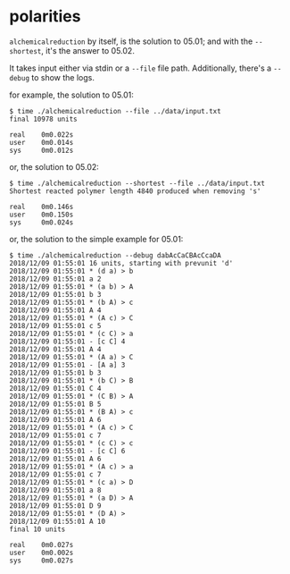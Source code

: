 # polarities

`alchemicalreduction` by itself, is the solution to 05.01; and with the `--shortest`, it's the answer to 05.02.

It takes input either via stdin or a `--file` file path.
Additionally, there's a `--debug` to show the logs.


for example, the solution to 05.01:

```
$ time ./alchemicalreduction --file ../data/input.txt 
final 10978 units

real    0m0.022s
user    0m0.014s
sys     0m0.012s
```

or, the solution to 05.02:

```
$ time ./alchemicalreduction --shortest --file ../data/input.txt 
Shortest reacted polymer length 4840 produced when removing 's'

real    0m0.146s
user    0m0.150s
sys     0m0.024s
```

or, the solution to the simple example for 05.01:

```
$ time ./alchemicalreduction --debug dabAcCaCBAcCcaDA
2018/12/09 01:55:01 16 units, starting with prevunit 'd'
2018/12/09 01:55:01 * (d a) > b
2018/12/09 01:55:01 a 2
2018/12/09 01:55:01 * (a b) > A
2018/12/09 01:55:01 b 3
2018/12/09 01:55:01 * (b A) > c
2018/12/09 01:55:01 A 4
2018/12/09 01:55:01 * (A c) > C
2018/12/09 01:55:01 c 5
2018/12/09 01:55:01 * (c C) > a
2018/12/09 01:55:01 - [c C] 4
2018/12/09 01:55:01 A 4
2018/12/09 01:55:01 * (A a) > C
2018/12/09 01:55:01 - [A a] 3
2018/12/09 01:55:01 b 3
2018/12/09 01:55:01 * (b C) > B
2018/12/09 01:55:01 C 4
2018/12/09 01:55:01 * (C B) > A
2018/12/09 01:55:01 B 5
2018/12/09 01:55:01 * (B A) > c
2018/12/09 01:55:01 A 6
2018/12/09 01:55:01 * (A c) > C
2018/12/09 01:55:01 c 7
2018/12/09 01:55:01 * (c C) > c
2018/12/09 01:55:01 - [c C] 6
2018/12/09 01:55:01 A 6
2018/12/09 01:55:01 * (A c) > a
2018/12/09 01:55:01 c 7
2018/12/09 01:55:01 * (c a) > D
2018/12/09 01:55:01 a 8
2018/12/09 01:55:01 * (a D) > A
2018/12/09 01:55:01 D 9
2018/12/09 01:55:01 * (D A) > 
2018/12/09 01:55:01 A 10
final 10 units

real    0m0.027s
user    0m0.002s
sys     0m0.027s
```



